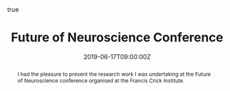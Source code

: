 ---
abstract: I had the pleasure to present the research work I was undertaking at the Future of Neuroscience conference organised at the Francis Crick Institute.
address:
  city: London
  country: United Kingdom
all_day: false
authors: []
date: "2019-06-17T09:00:00Z"
date_end: "2019-06-17T17:00:00Z"
event: Academic Theme Conference
event_url: https://www.imperial.ac.uk/news/191657/future-neuroscientists-join-forces-crick-partnership/
featured: false
image:
  caption: 'Image credit: [**Unsplash**](https://unsplash.com/photos/bzdhc5b3Bxs)'
  focal_point: Right
links:
- icon: twitter
  icon_pack: fab
  name: Follow
  url: https://twitter.com/garaziarana
location: Francis Crick Institute 
math: true
projects:
- internal-project
publishDate: "2017-01-01T00:00:00Z"
summary: Presented my research at the Crick Partnership Master Conference in the Future of Neuroscience.
tags: []
title: Future of Neuroscience Conference
url_code: ""
url_pdf: ""
url_slides: ""
url_video: ""
---